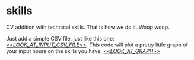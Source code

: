 # skills
CV addition with technical skills.
That is how we do it. Woop woop.

Just add a simple CSV file, just like this one:
[<<_LOOK_AT_INPUT_CSV_FILE_>>](https://github.com/cliptic/skills/blob/master/CV_03.csv).
This code will plot a pretty little graph of your input hours on the skills you have.
[<<_LOOK_AT_GRAPH_>>](https://github.com/cliptic/skills/blob/master/Figure_6.pdf)
